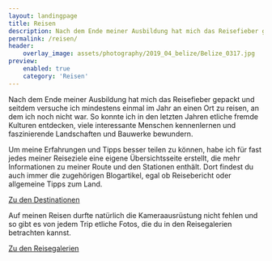 ```yaml
---
layout: landingpage
title: Reisen
description: Nach dem Ende meiner Ausbildung hat mich das Reisefieber gepackt und seitdem versuche ich mindestens einmal im Jahr an einen Ort zu reisen, an dem ich noch nicht war.
permalink: /reisen/
header:
    overlay_image: assets/photography/2019_04_belize/Belize_0317.jpg
preview:
    enabled: true
    category: 'Reisen'
---
```


<div class="p-4 bg-gray-100 text-gray-700">
  <div class="container p-4 my-4 text-base sm:text-lg md:text-xl">
    <p class="mb-4">
    Nach dem Ende meiner Ausbildung hat mich das Reisefieber gepackt und seitdem versuche ich mindestens einmal im Jahr an einen Ort zu reisen, an dem ich noch nicht war. 
    So konnte ich in den letzten Jahren etliche fremde Kulturen entdecken, viele interessante Menschen kennenlernen und faszinierende Landschaften und Bauwerke bewundern.
    </p>
    <p class="mb-4">
    Um meine Erfahrungen und Tipps besser teilen zu können, habe ich für fast jedes meiner Reiseziele eine eigene Übersichtsseite erstellt, die mehr Informationen zu meiner Route und den Stationen enthält. 
    Dort findest du auch immer die zugehörigen Blogartikel, egal ob Reisebericht oder allgemeine Tipps zum Land.
    </p>
    <p>
        <a href="{% link _pages/countries.md %}" class="btn">Zu den Destinationen</a>
    </p>
    <p class="mb-4 mt-12">
    Auf meinen Reisen durfte natürlich die Kameraausrüstung nicht fehlen und so gibt es von jedem Trip etliche Fotos, die du in den Reisegalerien betrachten kannst.
    </p>
    <p>
        <a href="{% link _pages/gallery.md %}" class="btn">Zu den Reisegalerien</a>
    </p>
  </div>
</div>
